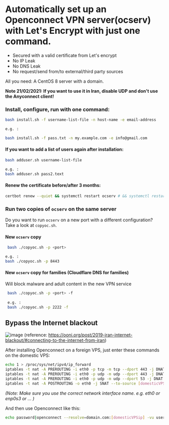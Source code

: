 # Automatically set up an Openconnect VPN server(ocserv) with Let's Encrypt with just one command.

* Secured with a valid certificate from Let's encrypt
* No IP Leak
* No DNS Leak
* No request/send from/to external/third party sources

All you need: A CentOS 8 server with a domain.

**Note 21/02/2021: If you want to use it in Iran, disable UDP and don't use the Anyconnect client!**

### Install, configure, run with one command:
```bash
bash install.sh -f username-list-file -n host-name -e email-address

e.g. :

bash install.sh -f pass.txt -n my.example.com -e info@gmail.com
```

#### If you want to add a list of users again after installation:
```bash
bash adduser.sh username-list-file

e.g. :
bash adduser.sh pass2.text
```
#### Renew the certificate before/after 3 months:

```bash
certbot renew --quiet && systemctl restart ocserv # && systemctl restart ocserv2
```
### Run two copies of `ocserv` on the same server
Do you want to run `ocserv` on a new port with a different configuration? Take a look at `copyoc.sh`.

#### New `ocserv` copy
```bash
 bash ./copyoc.sh -p <port>

e.g. :
bash ./copyoc.sh -p 8443
```

#### New `ocserv` copy for families (Cloudflare DNS for families)
Will block malware and adult content in the new VPN service
```bash
 bash ./copyoc.sh -p <port> -f
 
 e.g. :
 bash ./copyoc.sh -p 2222 -f
```

## Bypass the Internet blackout

![image](https://ooni.org/post/2019-iran-internet-blackout/11.png)
(reference: https://ooni.org/post/2019-iran-internet-blackout/#connecting-to-the-internet-from-iran)

After installing Openconnect on a foreign VPS, just enter these commands on the domestic VPS:
```bash
echo 1 > /proc/sys/net/ipv4/ip_forward
iptables -t nat -A PREROUTING -i eth0 -p tcp -m tcp --dport 443 -j DNAT  --to-destination [foreignVPSip]:443
iptables -t nat -A PREROUTING -i eth0 -p udp -m udp --dport 443 -j DNAT  --to-destination [foreignVPSip]:443
iptables -t nat -A PREROUTING -i eth0 -p udp -m udp --dport 53 -j DNAT  --to-destination [foreignVPSip]:53
iptables -t nat -A POSTROUTING -o eth0 -j SNAT --to-source [domesticVPSip]

```
_(Note: Make sure you use the correct network interface name. e.g. eth0 or enp0s3 or ... )_

And then use Openconnect like this:
```bash
echo password|openconnect --resolve=domain.com:[domesticVPSip] -vu username --passwd-on-stdin https://domain.com
```
